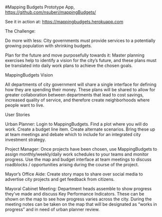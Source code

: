 #Mapping Budgets Prototype App, https://github.com/nsuberi/mappingBudgets/

See it in action at: https://mappingbudgets.herokuapp.com

The Challenge:

Do more with less: City governments must provide services to a potentially growing population with shrinking budgets.

Plan for the future and move purposefully towards it: Master planning exercises help to identify a vision for the city’s future, and these plans must be translated into daily work plans to achieve the chosen goals.


MappingBudgets Vision

All departments of city government will share a single interface for defining how they are spending their money. These plans will be shared to allow for greater collaboration between departments that lead to cost savings, increased quality of service, and therefore create neighborhoods where people want to live.


User Stories

Urban Planner: Login to MappingBudgets. Find a plot where you will do work. Create a budget line item. Create alternate scenarios. Bring these up at team meetings and debate which to include for an integrated city investment strategy.

Project Manager: Once projects have been chosen, use MappingBudgets to assign monthly/weekly/daily work schedules to your teams and monitor progress. Use the map and budget interface at team meetings to discuss roadblocks / opportunities arising during the course of the project.

Mayor’s Office Aide: Create story maps to share over social media to advertise city projects and get feedback from citizens.

Mayoral Cabinet Meeting: Department heads assemble to show progress they’ve made and discuss Key Performance Indicators. These can be shown on the map to see how progress varies across the city. During the meeting notes can be taken on the map that will be designated as “works in progress” and in need of urban planner review.
